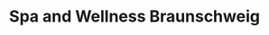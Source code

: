 ---
title: "Spa and Wellness Braunschweig"
url: /braunschweig/spa-and-wellness-braunschweig/
shop: Massage
---